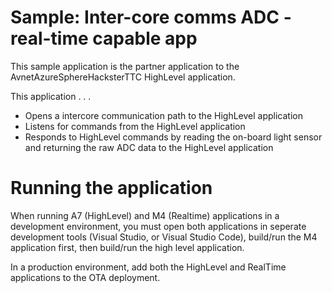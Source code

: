 # Sample: Inter-core comms ADC - real-time capable app

This sample application is the partner application to the AvnetAzureSphereHacksterTTC HighLevel application.  

This application . . . 

* Opens a intercore communication path to the HighLevel application
* Listens for commands from the HighLevel application
* Responds to HighLevel commands by reading the on-board light sensor and returning the raw ADC data to the HighLevel application

# Running the application

When running A7 (HighLevel) and M4 (Realtime) applications in a development environment, you must open both applications in seperate development tools (Visual Studio, or Visual Studio Code), build/run the M4 application first, then build/run the high level application.

In a production environment, add both the HighLevel and RealTime applications to the OTA deployment.

